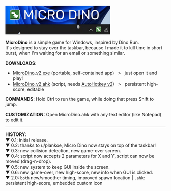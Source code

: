 <img src="https://raw.githubusercontent.com/DavidBevi/MicroDino/main/MicroDinoDemo1.gif" height="90" style="margin:-4 4 -4 0" /><br>

<b>MicroDino</b> is a simple game for Windows, inspired by Dino Run. <br> 
It's designed to stay over the taskbar, because I made it to kill time in short burst, when I'm waiting for an email or something similar.<br>

**DOWNLOADS**:
- [MicroDino_v2.exe](https://github.com/DavidBevi/MicroDino/releases/download/v2/MicroDino_v2.exe) (portable, self-contained app) &nbsp; > &nbsp; just open it and play!
- [MicroDino_v2.ahk](https://github.com/DavidBevi/MicroDino/releases/download/v2/MicroDino_v2.ahk) (script, needs [AutoHotkey v2](https://www.autohotkey.com)) &nbsp; > &nbsp; persistent high-score, editable

**COMMANDS**: Hold Ctrl to run the game, while doing that press Shift to jump.<br>

**CUSTOMIZATION:** Open MicroDino.ahk with any text editor (like Notepad) to edit it.

-----------------------------------------------------------------------

**HISTORY**:<br> 
▼ 0.1: initial release.<br>
▼ 0.2: thanks to u/plankoe, Micro Dino now stays on top of the taskbar!<br>
▼ 0.3: new collision detection, new game-over screen.<br>
▼ 0.4: script now accepts 2 parameters for X and Y, script can now be moved (drag-n-drop).<br>
▼ 0.5: new system to keep GUI inside the screen.<br>
▼ 0.6: new game-over, new high-score, new info when GUI is clicked.<br>
▼ 2.0: `both` new/smoother timing, improved spawn location | `.ahk`: persistent high-score, embedded custom icon
